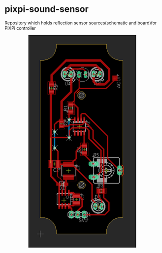 # pixpi-sound-sensor
Repository which holds reflection sensor sources(schematic and board)for PiXPi controller <br/>

<p align="center">
  <img src="https://raw.githubusercontent.com/krzysztofkrzeslak/pixpi-reflection-sensor/master/board.png" width="350">
</p>

